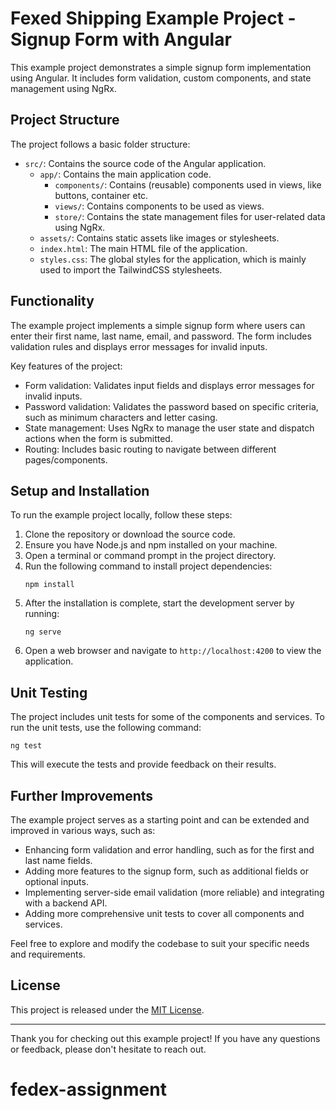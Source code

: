 # Fexed Shipping Example Project - Signup Form with Angular

This example project demonstrates a simple signup form implementation using Angular. It includes form validation, custom components, and state management using NgRx.

## Project Structure

The project follows a basic folder structure:

- `src/`: Contains the source code of the Angular application.
  - `app/`: Contains the main application code.
    - `components/`: Contains (reusable) components used in views, like buttons, container etc.
    - `views/`: Contains components to be used as views.
    - `store/`: Contains the state management files for user-related data using NgRx.
  - `assets/`: Contains static assets like images or stylesheets.
  - `index.html`: The main HTML file of the application.
  - `styles.css`: The global styles for the application, which is mainly used to import the TailwindCSS stylesheets.

## Functionality

The example project implements a simple signup form where users can enter their first name, last name, email, and password. The form includes validation rules and displays error messages for invalid inputs.

Key features of the project:

- Form validation: Validates input fields and displays error messages for invalid inputs.
- Password validation: Validates the password based on specific criteria, such as minimum characters and letter casing.
- State management: Uses NgRx to manage the user state and dispatch actions when the form is submitted.
- Routing: Includes basic routing to navigate between different pages/components.

## Setup and Installation

To run the example project locally, follow these steps:

1. Clone the repository or download the source code.
2. Ensure you have Node.js and npm installed on your machine.
3. Open a terminal or command prompt in the project directory.
4. Run the following command to install project dependencies:
   ```shell
   npm install
   ```
5. After the installation is complete, start the development server by running:
   ```shell
   ng serve
   ```
6. Open a web browser and navigate to `http://localhost:4200` to view the application.

## Unit Testing

The project includes unit tests for some of the components and services. To run the unit tests, use the following command:

```shell
ng test
```

This will execute the tests and provide feedback on their results.

## Further Improvements

The example project serves as a starting point and can be extended and improved in various ways, such as:

- Enhancing form validation and error handling, such as for the first and last name fields.
- Adding more features to the signup form, such as additional fields or optional inputs.
- Implementing server-side email validation (more reliable) and integrating with a backend API.
- Adding more comprehensive unit tests to cover all components and services.

Feel free to explore and modify the codebase to suit your specific needs and requirements.

## License

This project is released under the [MIT License](LICENSE).

---

Thank you for checking out this example project! If you have any questions or feedback, please don't hesitate to reach out.
# fedex-assignment
